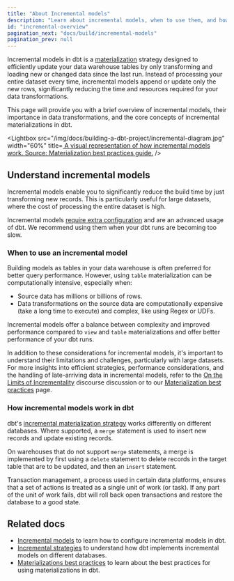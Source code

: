 ```yaml
---
title: "About Incremental models"
description: "Learn about incremental models, when to use them, and how they work in dbt."
id: "incremental-overview"
pagination_next: "docs/build/incremental-models"
pagination_prev: null
---
```


Incremental models in dbt is a [materialization](/docs/build/materializations) strategy designed to efficiently update your data warehouse tables by only transforming and loading new or changed data since the last run. Instead of processing your entire dataset every time, incremental models append or update only the new rows, significantly reducing the time and resources required for your data transformations.

This page will provide you with a brief overview of incremental models, their importance in data transformations, and the core concepts of incremental materializations in dbt.

<Lightbox src="/img/docs/building-a-dbt-project/incremental-diagram.jpg" width="60%" title=<a href="https://docs.getdbt.com/best-practices/materializations/1-guide-overview"> A visual representation of how incremental models work. Source: Materialization best practices guide.</a> />

## Understand incremental models

Incremental models enable you to significantly reduce the build time by just transforming new records. This is particularly useful for large datasets, where the cost of processing the entire dataset is high.

Incremental models [require extra configuration](/docs/build/incremental-models) and are an advanced usage of dbt. We recommend using them when your dbt runs are becoming too slow.

### When to use an incremental model

Building models as tables in your data warehouse is often preferred for better query performance. However, using `table` materialization can be computationally intensive, especially when:

- Source data has millions or billions of rows.
- Data transformations on the source data are computationally expensive (take a long time to execute) and complex, like using Regex or UDFs.

Incremental models offer a balance between complexity and improved performance compared to `view` and `table` materializations and offer better performance of your dbt runs.

In addition to these considerations for incremental models, it's important to understand their limitations and challenges, particularly with large datasets. For more insights into efficient strategies, performance considerations, and the handling of late-arriving data in incremental models, refer to the [On the Limits of Incrementality](https://discourse.getdbt.com/t/on-the-limits-of-incrementality/303) discourse discussion or to our [Materialization best practices](/best-practices/materializations/2-available-materializations) page.

### How incremental models work in dbt

dbt's [incremental materialization strategy](/docs/build/incremental-strategy) works differently on different databases. Where supported, a `merge` statement is used to insert new records and update existing records.

On warehouses that do not support `merge` statements, a merge is implemented by first using a `delete` statement to delete records in the target table that are to be updated, and then an `insert` statement.

Transaction management, a process used in certain data platforms, ensures that a set of actions is treated as a single unit of work (or task). If any part of the unit of work fails, dbt will roll back open transactions and restore the database to a good state.

## Related docs
- [Incremental models](/docs/build/incremental-models) to learn how to configure incremental models in dbt.
- [Incremental strategies](/docs/build/incremental-strategy) to understand how dbt implements incremental models on different databases.
- [Materializations best practices](/best-practices/materializations/1-guide-overview) to learn about the best practices for using materializations in dbt.
